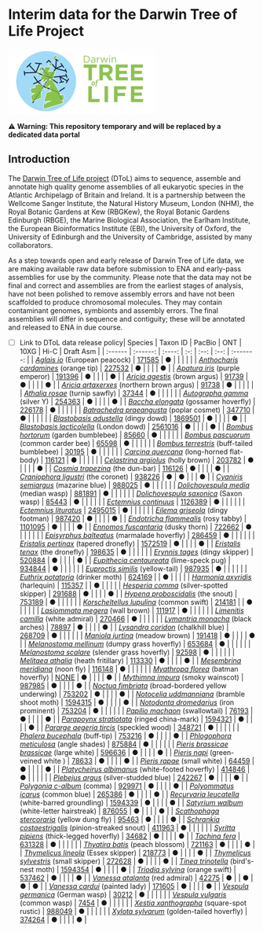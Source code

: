 # Interim data for the Darwin Tree of Life Project

![Darwin Tree of Life](images/dtol-logo-round-300x132.png)

:warning: **Warning: This repository temporary and will be replaced by a dedicated data portal**

## Introduction

The [Darwin Tree of Life project](https://www.darwintreeoflife.org/) (DToL) aims to sequence, assemble and annotate high quality genome assemblies of all eukaryotic species in the Atlantic Archipelagp of Britain and Ireland.
It is a partnership between the Wellcome Sanger Institute, the Natural History Museum, London (NHM), the Royal Botanic Gardens at Kew (RBGKew), the Royal Botanic Gardens Edinburgh (RBGE), the Marine Biological Association, the Earlham Institute, the European Bioinformatics Institute (EBI), the University of Oxford, the University of Edinburgh and the University of Cambridge, assisted by many collaborators.


As a step towards open and early release of Darwin Tree of Life data, we are making available raw data before submission to ENA and early-pass assemblies for use by the community.
Please note that the data may not be final and correct and assemblies are from the earliest stages of analysis, have not been polished to remove assembly errors and have not been scaffolded to produce chromosomal molecules.
They may contain contaminant genomes, symbionts and assembly errors.
The final assemblies will differ in sequence and contiguity; these will be annotated and released to ENA in due course.


- [ ] Link to DToL data release policy| Species | Taxon ID | PacBio | ONT | 10XG | Hi-C | Draft Asm |
| :------ | :------: | :----: | :-: | :--: | :--: | :-------: |
| [*Aglais io*](species/Aglais_io/Aglais_io.md) (European peacock) | [171585](https://www.ebi.ac.uk/ena/data/taxonomy/v1/taxon/tax-id/171585) |  &#9679; |        |        |         |        |
| [*Anthocharis cardamines*](species/Anthocharis_cardamines/Anthocharis_cardamines.md) (orange tip) | [227532](https://www.ebi.ac.uk/ena/data/taxonomy/v1/taxon/tax-id/227532) |  &#9679; |        |        |         |  &#9679; |
| [*Apatura iris*](species/Apatura_iris/Apatura_iris.md) (purple emperor) | [191396](https://www.ebi.ac.uk/ena/data/taxonomy/v1/taxon/tax-id/191396) |  &#9679; |        |        |         |  &#9679; |
| [*Aricia agestis*](species/Aricia_agestis/Aricia_agestis.md) (brown argus) | [91739](https://www.ebi.ac.uk/ena/data/taxonomy/v1/taxon/tax-id/91739) |  &#9679; |        |        |         |  &#9679; |
| [*Aricia artaxerxes*](species/Aricia_artaxerxes/Aricia_artaxerxes.md) (northern brown argus) | [91738](https://www.ebi.ac.uk/ena/data/taxonomy/v1/taxon/tax-id/91738) |  &#9679; |        |        |         |        |
| [*Athalia rosae*](species/Athalia_rosae/Athalia_rosae.md) (turnip sawfly) | [37344](https://www.ebi.ac.uk/ena/data/taxonomy/v1/taxon/tax-id/37344) |  &#9679; |        |        |         |        |
| [*Autographa gamma*](species/Autographa_gamma/Autographa_gamma.md) (silver Y) | [254363](https://www.ebi.ac.uk/ena/data/taxonomy/v1/taxon/tax-id/254363) |  &#9679; |        |        |         |  &#9679; |
| [*Baccha elongata*](species/Baccha_elongata/Baccha_elongata.md) (gossamer hoverfly) | [226178](https://www.ebi.ac.uk/ena/data/taxonomy/v1/taxon/tax-id/226178) |  &#9679; |        |        |         |        |
| [*Batrachedra praeangusta*](species/Batrachedra_praeangusta/Batrachedra_praeangusta.md) (poplar cosmet) | [347710](https://www.ebi.ac.uk/ena/data/taxonomy/v1/taxon/tax-id/347710) |  &#9679; |        |        |         |        |
| [*Blastobasis adustella*](species/Blastobasis_adustella/Blastobasis_adustella.md) (dingy dowd) | [1869501](https://www.ebi.ac.uk/ena/data/taxonomy/v1/taxon/tax-id/1869501) |  &#9679; |        |        |         |  &#9679; |
| [*Blastobasis lacticolella*](species/Blastobasis_lacticolella/Blastobasis_lacticolella.md) (London dowd) | [2561016](https://www.ebi.ac.uk/ena/data/taxonomy/v1/taxon/tax-id/2561016) |  &#9679; |        |        |         |  &#9679; |
| [*Bombus hortorum*](species/Bombus_hortorum/Bombus_hortorum.md) (garden bumblebee) | [85660](https://www.ebi.ac.uk/ena/data/taxonomy/v1/taxon/tax-id/85660) |  &#9679; |        |        |         |        |
| [*Bombus pascuorum*](species/Bombus_pascuorum/Bombus_pascuorum.md) (common carder bee) | [65598](https://www.ebi.ac.uk/ena/data/taxonomy/v1/taxon/tax-id/65598) |  &#9679; |        |        |         |        |
| [*Bombus terrestris*](species/Bombus_terrestris/Bombus_terrestris.md) (buff-tailed bumblebee) | [30195](https://www.ebi.ac.uk/ena/data/taxonomy/v1/taxon/tax-id/30195) |  &#9679; |        |        |         |        |
| [*Carcina quercana*](species/Carcina_quercana/Carcina_quercana.md) (long-horned flat-body) | [116121](https://www.ebi.ac.uk/ena/data/taxonomy/v1/taxon/tax-id/116121) |  &#9679; |        |        |         |        |
| [*Celastrina argiolus*](species/Celastrina_argiolus/Celastrina_argiolus.md) (holly brown) | [203782](https://www.ebi.ac.uk/ena/data/taxonomy/v1/taxon/tax-id/203782) |  &#9679; |        |        |         |  &#9679; |
| [*Cosmia trapezina*](species/Cosmia_trapezina/Cosmia_trapezina.md) (the dun-bar) | [116126](https://www.ebi.ac.uk/ena/data/taxonomy/v1/taxon/tax-id/116126) |  &#9679; |        |        |         |  &#9679; |
| [*Craniophora ligustri*](species/Craniophora_ligustri/Craniophora_ligustri.md) (the coronet) | [938226](https://www.ebi.ac.uk/ena/data/taxonomy/v1/taxon/tax-id/938226) |  &#9679; |  &#9679; |        |         |  &#9679; |
| [*Cyaniris semiargus*](species/Cyaniris_semiargus/Cyaniris_semiargus.md) (mazarine blue) | [988025](https://www.ebi.ac.uk/ena/data/taxonomy/v1/taxon/tax-id/988025) |  &#9679; |        |        |         |        |
| [*Dolichovespula media*](species/Dolichovespula_media/Dolichovespula_media.md) (median wasp) | [881891](https://www.ebi.ac.uk/ena/data/taxonomy/v1/taxon/tax-id/881891) |  &#9679; |        |        |         |        |
| [*Dolichovespula saxonica*](species/Dolichovespula_saxonica/Dolichovespula_saxonica.md) (Saxon wasp) | [85443](https://www.ebi.ac.uk/ena/data/taxonomy/v1/taxon/tax-id/85443) |  &#9679; |        |        |         |        |
| [*Ectemnius continuus*](species/Ectemnius_continuus/Ectemnius_continuus.md) | [1126389](https://www.ebi.ac.uk/ena/data/taxonomy/v1/taxon/tax-id/1126389) |  &#9679; |        |        |         |        |
| [*Ectemnius lituratus*](species/Ectemnius_lituratus/Ectemnius_lituratus.md) | [2495015](https://www.ebi.ac.uk/ena/data/taxonomy/v1/taxon/tax-id/2495015) |  &#9679; |        |        |         |        |
| [*Eilema griseola*](species/Eilema_griseola/Eilema_griseola.md) (dingy footman) | [987420](https://www.ebi.ac.uk/ena/data/taxonomy/v1/taxon/tax-id/987420) |  &#9679; |        |        |         |  &#9679; |
| [*Endotricha flammealis*](species/Endotricha_flammealis/Endotricha_flammealis.md) (rosy tabby) | [1101095](https://www.ebi.ac.uk/ena/data/taxonomy/v1/taxon/tax-id/1101095) |  &#9679; |        |        |         |  &#9679; |
| [*Ennomos fuscantaria*](species/Ennomos_fuscantaria/Ennomos_fuscantaria.md) (dusky thorn) | [722662](https://www.ebi.ac.uk/ena/data/taxonomy/v1/taxon/tax-id/722662) |  &#9679; |        |        |         |        |
| [*Episyrphus balteatus*](species/Episyrphus_balteatus/Episyrphus_balteatus.md) (marmalade hoverfly) | [286459](https://www.ebi.ac.uk/ena/data/taxonomy/v1/taxon/tax-id/286459) |  &#9679; |        |        |         |        |
| [*Eristalis pertinax*](species/Eristalis_pertinax/Eristalis_pertinax.md) (tapered dronefly) | [1572519](https://www.ebi.ac.uk/ena/data/taxonomy/v1/taxon/tax-id/1572519) |  &#9679; |        |        |         |  &#9679; |
| [*Eristalis tenax*](species/Eristalis_tenax/Eristalis_tenax.md) (the dronefly) | [198635](https://www.ebi.ac.uk/ena/data/taxonomy/v1/taxon/tax-id/198635) |  &#9679; |        |        |         |        |
| [*Erynnis tages*](species/Erynnis_tages/Erynnis_tages.md) (dingy skipper) | [520884](https://www.ebi.ac.uk/ena/data/taxonomy/v1/taxon/tax-id/520884) |  &#9679; |        |        |         |  &#9679; |
| [*Eupithecia centaureata*](species/Eupithecia_centaureata/Eupithecia_centaureata.md) (lime-speck pug) | [934844](https://www.ebi.ac.uk/ena/data/taxonomy/v1/taxon/tax-id/934844) |  &#9679; |        |        |         |        |
| [*Euproctis similis*](species/Euproctis_similis/Euproctis_similis.md) (yellow-tail) | [987935](https://www.ebi.ac.uk/ena/data/taxonomy/v1/taxon/tax-id/987935) |  &#9679; |        |        |         |        |
| [*Euthrix potatoria*](species/Euthrix_potatoria/Euthrix_potatoria.md) (drinker moth) | [624169](https://www.ebi.ac.uk/ena/data/taxonomy/v1/taxon/tax-id/624169) |        |  &#9679; |        |         |        |
| [*Harmonia axyridis*](species/Harmonia_axyridis/Harmonia_axyridis.md) (harlequin) | [115357](https://www.ebi.ac.uk/ena/data/taxonomy/v1/taxon/tax-id/115357) |        |  &#9679; |        |         |        |
| [*Hesperia comma*](species/Hesperia_comma/Hesperia_comma.md) (silver-spotted skipper) | [291688](https://www.ebi.ac.uk/ena/data/taxonomy/v1/taxon/tax-id/291688) |  &#9679; |        |        |         |  &#9679; |
| [*Hypena proboscidalis*](species/Hypena_proboscidalis/Hypena_proboscidalis.md) (the snout) | [753189](https://www.ebi.ac.uk/ena/data/taxonomy/v1/taxon/tax-id/753189) |  &#9679; |        |        |         |        |
| [*Korscheltellus lupulina*](species/Korscheltellus_lupulina/Korscheltellus_lupulina.md) (common swift) | [214181](https://www.ebi.ac.uk/ena/data/taxonomy/v1/taxon/tax-id/214181) |        |  &#9679; |        |         |        |
| [*Lasiommata megera*](species/Lasiommata_megera/Lasiommata_megera.md) (wall brown) | [111917](https://www.ebi.ac.uk/ena/data/taxonomy/v1/taxon/tax-id/111917) |  &#9679; |        |        |         |        |
| [*Limenitis camilla*](species/Limenitis_camilla/Limenitis_camilla.md) (white admiral) | [270466](https://www.ebi.ac.uk/ena/data/taxonomy/v1/taxon/tax-id/270466) |  &#9679; |        |        |         |        |
| [*Lymantria monacha*](species/Lymantria_monacha/Lymantria_monacha.md) (black arches) | [78897](https://www.ebi.ac.uk/ena/data/taxonomy/v1/taxon/tax-id/78897) |  &#9679; |        |        |         |  &#9679; |
| [*Lysandra coridon*](species/Lysandra_coridon/Lysandra_coridon.md) (chalkhill blue) | [268709](https://www.ebi.ac.uk/ena/data/taxonomy/v1/taxon/tax-id/268709) |  &#9679; |        |        |         |        |
| [*Maniola jurtina*](species/Maniola_jurtina/Maniola_jurtina.md) (meadow brown) | [191418](https://www.ebi.ac.uk/ena/data/taxonomy/v1/taxon/tax-id/191418) |  &#9679; |        |        |         |  &#9679; |
| [*Melanostoma mellinum*](species/Melanostoma_mellinum/Melanostoma_mellinum.md) (dumpy grass hoverfly) | [653684](https://www.ebi.ac.uk/ena/data/taxonomy/v1/taxon/tax-id/653684) |  &#9679; |        |        |         |        |
| [*Melanostoma scalare*](species/Melanostoma_scalare/Melanostoma_scalare.md) (slender grass hoverfly) | [92598](https://www.ebi.ac.uk/ena/data/taxonomy/v1/taxon/tax-id/92598) |  &#9679; |        |        |         |        |
| [*Melitaea athalia*](species/Melitaea_athalia/Melitaea_athalia.md) (heath fritillary) | [113330](https://www.ebi.ac.uk/ena/data/taxonomy/v1/taxon/tax-id/113330) |  &#9679; |        |        |         |  &#9679; |
| [*Mesembrina meridiana*](species/Mesembrina_meridiana/Mesembrina_meridiana.md) (noon fly) | [116148](https://www.ebi.ac.uk/ena/data/taxonomy/v1/taxon/tax-id/116148) |  &#9679; |        |        |         |        |
| [*Myathropa florea*](species/Myathropa_florea/Myathropa_florea.md) (batman hoverfly) | [NONE](https://www.ebi.ac.uk/ena/data/taxonomy/v1/taxon/tax-id/NONE) |  &#9679; |        |        |         |  &#9679; |
| [*Mythimna impura*](species/Mythimna_impura/Mythimna_impura.md) (smoky wainscot) | [987985](https://www.ebi.ac.uk/ena/data/taxonomy/v1/taxon/tax-id/987985) |  &#9679; |        |        |         |  &#9679; |
| [*Noctua fimbriata*](species/Noctua_fimbriata/Noctua_fimbriata.md) (broad-bordered yellow underwing) | [753202](https://www.ebi.ac.uk/ena/data/taxonomy/v1/taxon/tax-id/753202) |  &#9679; |        |        |         |  &#9679; |
| [*Notocelia uddmanniana*](species/Notocelia_uddmanniana/Notocelia_uddmanniana.md) (bramble shoot moth) | [1594315](https://www.ebi.ac.uk/ena/data/taxonomy/v1/taxon/tax-id/1594315) |  &#9679; |        |        |         |  &#9679; |
| [*Notodonta dromedarius*](species/Notodonta_dromedarius/Notodonta_dromedarius.md) (iron prominent) | [753204](https://www.ebi.ac.uk/ena/data/taxonomy/v1/taxon/tax-id/753204) |  &#9679; |        |        |         |        |
| [*Papilio machaon*](species/Papilio_machaon/Papilio_machaon.md) (swallowtail) | [76193](https://www.ebi.ac.uk/ena/data/taxonomy/v1/taxon/tax-id/76193) |  &#9679; |        |        |         |  &#9679; |
| [*Parapoynx stratiotata*](species/Parapoynx_stratiotata/Parapoynx_stratiotata.md) (ringed china-mark) | [1594321](https://www.ebi.ac.uk/ena/data/taxonomy/v1/taxon/tax-id/1594321) |  &#9679; |        |        |         |  &#9679; |
| [*Pararge aegeria tircis*](species/Pararge_aegeria_tircis/Pararge_aegeria_tircis.md) (speckled wood) | [348721](https://www.ebi.ac.uk/ena/data/taxonomy/v1/taxon/tax-id/348721) |  &#9679; |        |        |         |        |
| [*Phalera bucephala*](species/Phalera_bucephala/Phalera_bucephala.md) (buff-tip) | [753216](https://www.ebi.ac.uk/ena/data/taxonomy/v1/taxon/tax-id/753216) |  &#9679; |        |        |         |  &#9679; |
| [*Phlogophora meticulosa*](species/Phlogophora_meticulosa/Phlogophora_meticulosa.md) (angle shades) | [875884](https://www.ebi.ac.uk/ena/data/taxonomy/v1/taxon/tax-id/875884) |  &#9679; |        |        |         |        |
| [*Pieris brassicae brassicae*](species/Pieris_brassicae_brassicae/Pieris_brassicae_brassicae.md) (large white) | [596636](https://www.ebi.ac.uk/ena/data/taxonomy/v1/taxon/tax-id/596636) |  &#9679; |        |        |         |  &#9679; |
| [*Pieris napi*](species/Pieris_napi/Pieris_napi.md) (green-veined white ) | [78633](https://www.ebi.ac.uk/ena/data/taxonomy/v1/taxon/tax-id/78633) |  &#9679; |        |        |         |  &#9679; |
| [*Pieris rapae*](species/Pieris_rapae/Pieris_rapae.md) (small white) | [64459](https://www.ebi.ac.uk/ena/data/taxonomy/v1/taxon/tax-id/64459) |  &#9679; |        |        |         |  &#9679; |
| [*Platycheirus albimanus*](species/Platycheirus_albimanus/Platycheirus_albimanus.md) (white-footed hoverfly) | [414846](https://www.ebi.ac.uk/ena/data/taxonomy/v1/taxon/tax-id/414846) |  &#9679; |        |        |         |        |
| [*Plebejus argus*](species/Plebejus_argus/Plebejus_argus.md) (silver-studded blue) | [242267](https://www.ebi.ac.uk/ena/data/taxonomy/v1/taxon/tax-id/242267) |  &#9679; |        |        |         |  &#9679; |
| [*Polygonia c-album*](species/Polygonia_c-album/Polygonia_c-album.md) (comma) | [929971](https://www.ebi.ac.uk/ena/data/taxonomy/v1/taxon/tax-id/929971) |  &#9679; |        |        |         |  &#9679; |
| [*Polyommatus icarus*](species/Polyommatus_icarus/Polyommatus_icarus.md) (common blue) | [265386](https://www.ebi.ac.uk/ena/data/taxonomy/v1/taxon/tax-id/265386) |  &#9679; |        |        |         |  &#9679; |
| [*Recurvaria leucatella*](species/Recurvaria_leucatella/Recurvaria_leucatella.md) (white-barred groundling) | [1594339](https://www.ebi.ac.uk/ena/data/taxonomy/v1/taxon/tax-id/1594339) |  &#9679; |        |        |         |  &#9679; |
| [*Satyrium walbum*](species/Satyrium_walbum/Satyrium_walbum.md) (white-letter hairstreak) | [876055](https://www.ebi.ac.uk/ena/data/taxonomy/v1/taxon/tax-id/876055) |  &#9679; |        |        |         |  &#9679; |
| [*Scathophaga stercoraria*](species/Scathophaga_stercoraria/Scathophaga_stercoraria.md) (yellow dung fly) | [95463](https://www.ebi.ac.uk/ena/data/taxonomy/v1/taxon/tax-id/95463) |  &#9679; |        |        |         |  &#9679; |
| [*Schrankia costaestrigalis*](species/Schrankia_costaestrigalis/Schrankia_costaestrigalis.md) (pinion-streaked snout) | [411963](https://www.ebi.ac.uk/ena/data/taxonomy/v1/taxon/tax-id/411963) |  &#9679; |        |        |         |        |
| [*Syritta pipiens*](species/Syritta_pipiens/Syritta_pipiens.md) (thick-legged hoverfly) | [34682](https://www.ebi.ac.uk/ena/data/taxonomy/v1/taxon/tax-id/34682) |  &#9679; |        |        |         |  &#9679; |
| [*Tachina fera*](species/Tachina_fera/Tachina_fera.md) | [631328](https://www.ebi.ac.uk/ena/data/taxonomy/v1/taxon/tax-id/631328) |  &#9679; |        |        |         |        |
| [*Thyatira batis*](species/Thyatira_batis/Thyatira_batis.md) (peach blossom) | [721163](https://www.ebi.ac.uk/ena/data/taxonomy/v1/taxon/tax-id/721163) |  &#9679; |        |        |         |  &#9679; |
| [*Thymelicus lineola*](species/Thymelicus_lineola/Thymelicus_lineola.md) (Essex skipper) | [218773](https://www.ebi.ac.uk/ena/data/taxonomy/v1/taxon/tax-id/218773) |  &#9679; |        |        |         |  &#9679; |
| [*Thymelicus sylvestris*](species/Thymelicus_sylvestris/Thymelicus_sylvestris.md) (small skipper) | [272628](https://www.ebi.ac.uk/ena/data/taxonomy/v1/taxon/tax-id/272628) |  &#9679; |        |        |         |  &#9679; |
| [*Tinea trinotella*](species/Tinea_trinotella/Tinea_trinotella.md) (bird's-nest moth) | [1594354](https://www.ebi.ac.uk/ena/data/taxonomy/v1/taxon/tax-id/1594354) |  &#9679; |        |        |         |  &#9679; |
| [*Triodia sylvina*](species/Triodia_sylvina/Triodia_sylvina.md) (orange swift) | [537462](https://www.ebi.ac.uk/ena/data/taxonomy/v1/taxon/tax-id/537462) |  &#9679; |        |        |         |  &#9679; |
| [*Vanessa atalanta*](species/Vanessa_atalanta/Vanessa_atalanta.md) (red admiral) | [42275](https://www.ebi.ac.uk/ena/data/taxonomy/v1/taxon/tax-id/42275) |  &#9679; |        |  &#9679; |  &#9679; |  &#9679; |
| [*Vanessa cardui*](species/Vanessa_cardui/Vanessa_cardui.md) (painted lady) | [171605](https://www.ebi.ac.uk/ena/data/taxonomy/v1/taxon/tax-id/171605) |  &#9679; |        |        |         |  &#9679; |
| [*Vespula germanica*](species/Vespula_germanica/Vespula_germanica.md) (German wasp) | [30212](https://www.ebi.ac.uk/ena/data/taxonomy/v1/taxon/tax-id/30212) |  &#9679; |        |        |         |        |
| [*Vespula vulgaris*](species/Vespula_vulgaris/Vespula_vulgaris.md) (common wasp) | [7454](https://www.ebi.ac.uk/ena/data/taxonomy/v1/taxon/tax-id/7454) |  &#9679; |        |        |         |        |
| [*Xestia xanthographa*](species/Xestia_xanthographa/Xestia_xanthographa.md) (square-spot rustic) | [988049](https://www.ebi.ac.uk/ena/data/taxonomy/v1/taxon/tax-id/988049) |  &#9679; |        |        |         |        |
| [*Xylota sylvarum*](species/Xylota_sylvarum/Xylota_sylvarum.md) (golden-tailed hoverfly) | [374264](https://www.ebi.ac.uk/ena/data/taxonomy/v1/taxon/tax-id/374264) |  &#9679; |        |        |         |  &#9679; |
